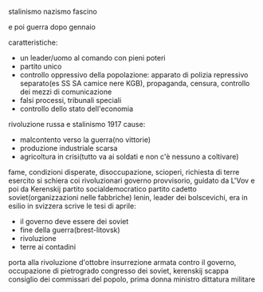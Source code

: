 stalinismo
nazismo
fascino

e poi guerra dopo gennaio

caratteristiche:
-   un leader/uomo al comando con pieni poteri
-   partito unico
-   controllo oppressivo della popolazione: apparato di polizia repressivo separato(es SS SA camice nere KGB), propaganda, censura, controllo dei mezzi di comunicazione
-   falsi processi, tribunali speciali
-   controllo dello stato dell'economia

rivoluzione russa e stalinismo
1917
cause:

-   malcontento verso la guerra(no vittorie)
-   produzione industriale scarsa
-   agricoltura in crisi(tutto va ai soldati e non c'è nessuno a coltivare)

fame, condizioni disperate, disoccupazione, scioperi, richiesta di terre
esercito si schiera coi rivoluzionari
governo provvisorio, guidato da L'Vov e poi da Kerenskij
partito socialdemocratico
partito cadetto
soviet(organizzazioni nelle fabbriche)
lenin, leader dei bolscevichi, era in esilio in svizzera
scrive le tesi di aprile:
-   il governo deve essere dei soviet
-   fine della guerra(brest-litovsk)
-   rivoluzione
-   terre ai contadini

porta alla rivoluzione d'ottobre
insurrezione armata contro il governo, occupazione di pietrogrado
congresso dei soviet, kerenskij scappa
consiglio dei commissari del popolo, prima donna ministro
dittatura militare